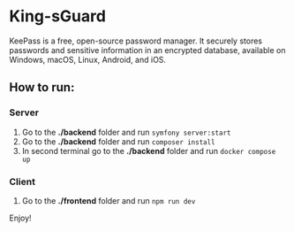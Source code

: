 # King-sGuard

KeePass is a free, open-source password manager. It securely stores passwords and sensitive information in an encrypted database, available on Windows, macOS, Linux, Android, and iOS.

## How to run:
### Server

1. Go to the <b>./backend</b> folder and run ```symfony server:start```
2. Go to the <b>./backend</b> folder and run ```composer install```
3. In second terminal go to the <b>./backend</b> folder and run ```docker compose up```

### Client

1. Go to the <b>./frontend</b> folder and run ```npm run dev```

Enjoy!
